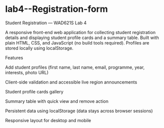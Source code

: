 # lab4--Registration-form

Student Registration — WAD621S Lab 4

A responsive front-end web application for collecting student registration details and displaying student profile cards and a summary table. Built with plain HTML, CSS, and JavaScript (no build tools required). Profiles are stored locally using localStorage.

Features

Add student profiles (first name, last name, email, programme, year, interests, photo URL)

Client-side validation and accessible live region announcements

Student profile cards gallery

Summary table with quick view and remove action

Persistent data using localStorage (data stays across browser sessions)

Responsive layout for desktop and mobile
